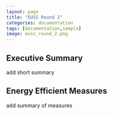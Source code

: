 ```yaml
---
layout: page
title: "EUSS Round 2"
categories: documentation
tags: [documentation,sample]
image: euss_round_2.png
---
```


## Executive Summary
add short summary

## Energy Efficient Measures
add summary of measures